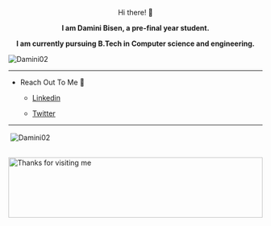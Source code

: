 
<!---
Damini02/Damini02 is a ✨ special ✨ repository because its `README.md` (this file) appears on your GitHub profile.
You can click the Preview link to take a look at your changes.
--->

<p align="center">  Hi there! 👋 </p>

<p align="center"> <b> I am Damini Bisen, a pre-final year student.</b> </p>
<p align="center"> <b> I am currently pursuing B.Tech in Computer science and engineering. </b> </p>

<p align="left"> <img src="https://komarev.com/ghpvc/?username=Damini02" alt="Damini02" /> </p>


<hr>

- Reach Out To Me 💬
   
  -  [Linkedin](https://www.linkedin.com/in/damini-bisen-6318761a6)
  
  - [Twitter](https://mobile.twitter.com/_urstrulymini)

<hr>

<p>&nbsp;<img align="center" src="https://github-readme-stats.vercel.app/api?username=Damini02&show_icons=true&locale=en" alt="Damini02" /></p>

<br/>
  
  <img height="120" alt="Thanks for visiting me" width="100%" src="https://raw.githubusercontent.com/BrunnerLivio/brunnerlivio/master/images/marquee.svg" />
  

